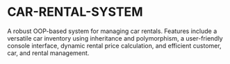 # CAR-RENTAL-SYSTEM
 A robust OOP-based system for managing car rentals. Features include a versatile car inventory using inheritance and polymorphism, a user-friendly console interface, dynamic rental price calculation, and efficient customer, car, and rental management.
